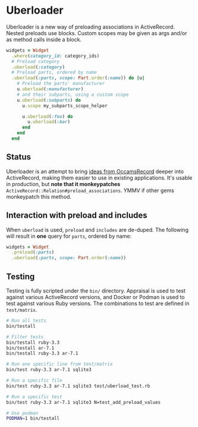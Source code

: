 # Uberloader

Uberloader is a new way of preloading associations in ActiveRecord. Nested preloads use blocks. Custom scopes may be given as args and/or as method calls inside a block.

```ruby
widgets = Widget
  .where(category_id: category_ids)
  # Preload category
  .uberload(:category)
  # Preload parts, ordered by name
  .uberload(:parts, scope: Part.order(:name)) do |u|
    # Preload the parts' manufacturer
    u.uberload(:manufacturer)
    # and their subparts, using a custom scope
    u.uberload(:subparts) do
      u.scope my_subparts_scope_helper

      u.uberload(:foo) do
        u.uberload(:bar)
      end
    end
  end
```

## Status

Uberloader is an attempt to bring [ideas from OccamsRecord](https://github.com/jhollinger/occams-record/?tab=readme-ov-file#advanced-eager-loading) deeper into ActiveRecord, making them easier to use in existing applications. It's usable in production, but **note that it monkeypatches** `ActiveRecord::Relation#preload_associations`. YMMV if other gems monkeypatch this method.

## Interaction with preload and includes

When `uberload` is used, `preload` and `includes` are de-duped. The following will result in **one** query for `parts`, ordered by name:

```ruby
widgets = Widget
  .preload(:parts)
  .uberload(:parts, scope: Part.order(:name))
```

## Testing

Testing is fully scripted under the `bin/` directory. Appraisal is used to test against various ActiveRecord versions, and Docker or Podman is used to test against various Ruby versions. The combinations to test are defined in `test/matrix`.

```bash
# Run all tests
bin/testall

# Filter tests
bin/testall ruby-3.3
bin/testall ar-7.1
bin/testall ruby-3.3 ar-7.1

# Run one specific line from test/matrix
bin/test ruby-3.3 ar-7.1 sqlite3

# Run a specific file
bin/test ruby-3.3 ar-7.1 sqlite3 test/uberload_test.rb

# Run a specific test
bin/test ruby-3.3 ar-7.1 sqlite3 N=test_add_preload_values

# Use podman
PODMAN=1 bin/testall
```
